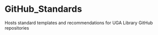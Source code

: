 # GitHub_Standards
Hosts standard templates and recommendations for UGA Library GitHub repositories
